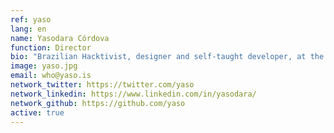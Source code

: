 ```yaml
---
ref: yaso
lang: en
name: Yasodara Córdova
function: Director
bio: "Brazilian Hacktivist, designer and self-taught developer, at the present based in the United States. Previously, she worked for the United Nations in Brazil, was part of W3C and was director of the "Serenata de Amor" initiative. She is currently a principal researcher at the Kennedy School of Harvard."
image: yaso.jpg
email: who@yaso.is
network_twitter: https://twitter.com/yaso
network_linkedin: https://www.linkedin.com/in/yasodara/
network_github: https://github.com/yaso
active: true
---
```

